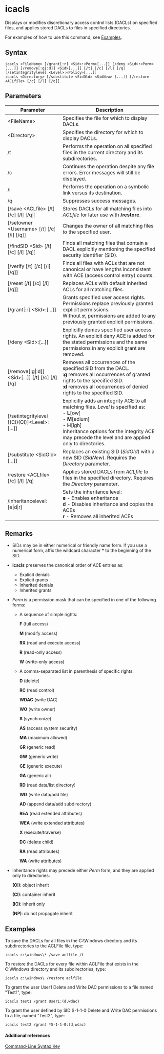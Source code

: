 # icacls



Displays or modifies discretionary access control lists (DACLs) on specified files, and applies stored DACLs to files in specified directories.

For examples of how to use this command, see [Examples](#BKMK_examples).

## Syntax

```
icacls <FileName> [/grant[:r] <Sid>:<Perm>[...]] [/deny <Sid>:<Perm>[...]] [/remove[:g|:d]] <Sid>[...]] [/t] [/c] [/l] [/q] [/setintegritylevel <Level>:<Policy>[...]]
icacls <Directory> [/substitute <SidOld> <SidNew> [...]] [/restore <ACLfile> [/c] [/l] [/q]]
```

## Parameters

|Parameter|Description|
|---------|-----------|
|\<FileName>|Specifies the file for which to display DACLs.|
|\<Directory>|Specifies the directory for which to display DACLs.|
|/t|Performs the operation on all specified files in the current directory and its subdirectories.|
|/c|Continues the operation despite any file errors. Error messages will still be displayed.|
|/l|Performs the operation on a symbolic link versus its destination.|
|/q|Suppresses success messages.|
|[/save \<ACLfile> [/t] [/c] [/l] [/q]]|Stores DACLs for all matching files into *ACLfile* for later use with **/restore**.|
|[/setowner \<Username> [/t] [/c] [/l] [/q]]|Changes the owner of all matching files to the specified user.|
|[/findSID \<Sid> [/t] [/c] [/l] [/q]]|Finds all matching files that contain a DACL explicitly mentioning the specified security identifier (SID).|
|[/verify [/t] [/c] [/l] [/q]]|Finds all files with ACLs that are not canonical or have lengths inconsistent with ACE (access control entry) counts.|
|[/reset [/t] [/c] [/l] [/q]]|Replaces ACLs with default inherited ACLs for all matching files.|
|[/grant[:r] \<Sid>:<Perm>[...]]|Grants specified user access rights. Permissions replace previously granted explicit permissions.</br>Without **:r**, permissions are added to any previously granted explicit permissions.|
|[/deny \<Sid>:<Perm>[...]]|Explicitly denies specified user access rights. An explicit deny ACE is added for the stated permissions and the same permissions in any explicit grant are removed.|
|[/remove[:g\|:d]] \<Sid>[...]] [/t] [/c] [/l] [/q]|Removes all occurrences of the specified SID from the DACL.</br>**:g** removes all occurrences of granted rights to the specified SID.</br>**:d** removes all occurrences of denied rights to the specified SID.|
|[/setintegritylevel [(CI)(OI)]\<Level>:<Policy>[...]]|Explicitly adds an integrity ACE to all matching files. *Level* is specified as:</br>-   **L**[ow]</br>-   **M**[edium]</br>-   **H**[igh]</br>Inheritance options for the integrity ACE may precede the level and are applied only to directories.|
|[/substitute \<SidOld> <SidNew> [...]]|Replaces an existing SID (*SidOld*) with a new SID (*SidNew*). Requires the *Directory* parameter.|
|/restore \<ACLfile> [/c] [/l] [/q]|Applies stored DACLs from *ACLfile* to files in the specified directory. Requires the *Directory* parameter.|
|/inheritancelevel:[e\|d\|r]|Sets the inheritance level: <br>  **e** - Enables enheritance <br>**d** - Disables inheritance and copies the ACEs <br>**r** - Removes all inherited ACEs

## Remarks

-   SIDs may be in either numerical or friendly name form. If you use a numerical form, affix the wildcard character **&#42;** to the beginning of the SID.
-   **icacls** preserves the canonical order of ACE entries as:  
    -   Explicit denials
    -   Explicit grants
    -   Inherited denials
    -   Inherited grants
-   *Perm* is a permission mask that can be specified in one of the following forms:  
    -   A sequence of simple rights:

        **F** (full access)

        **M** (modify access)

        **RX** (read and execute access)

        **R** (read-only access)

        **W** (write-only access)
    -   A comma-separated list in parenthesis of specific rights:

        **D** (delete)

        **RC** (read control)

        **WDAC** (write DAC)

        **WO** (write owner)

        **S** (synchronize)

        **AS** (access system security)

        **MA** (maximum allowed)

        **GR** (generic read)

        **GW** (generic write)

        **GE** (generic execute)

        **GA** (generic all)

        **RD** (read data/list directory)

        **WD** (write data/add file)

        **AD** (append data/add subdirectory)

        **REA** (read extended attributes)

        **WEA** (write extended attributes)

        **X** (execute/traverse)

        **DC** (delete child)

        **RA** (read attributes)

        **WA** (write attributes)
-   Inheritance rights may precede either *Perm* form, and they are applied only to directories:

    **(OI)**: object inherit

    **(CI)**: container inherit

    **(IO)**: inherit only

    **(NP)**: do not propagate inherit

## <a name="BKMK_examples"></a>Examples

To save the DACLs for all files in the C:\Windows directory and its subdirectories to the ACLFile file, type:
```
icacls c:\windows\* /save aclfile /t
```
To restore the DACLs for every file within ACLFile that exists in the C:\Windows directory and its subdirectories, type:
```
icacls c:\windows\ /restore aclfile
```
To grant the user User1 Delete and Write DAC permissions to a file named "Test1", type:
```
icacls test1 /grant User1:(d,wdac)
```
To grant the user defined by SID S-1-1-0 Delete and Write DAC permissions to a file, named "Test2", type:
```
icacls test2 /grant *S-1-1-0:(d,wdac)
```

#### Additional references

[Command-Line Syntax Key](command-line-syntax-key.md)
